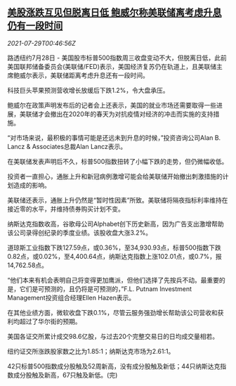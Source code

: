 <!--1627520462000-->
[美股涨跌互见但脱离日低 鲍威尔称美联储离考虑升息仍有一段时间](https://cn.reuters.com/article/usa-stock-0728-wedn-idCNKBS2EZ01N)
------

<div><i>2021-07-29T00:46:56Z</i></div><p>路透纽约7月28日 - 美国股市标普500指数周三收盘变动不大，但脱离日低，此前美国联邦储备委员会(美联储/FED)表示，美国经济复苏仍在轨道上，且美联储主席鲍威尔表示，美联储距离考虑升息还有一段时间。</p><p>科技巨头苹果预测营收增长放缓后下跌1.2%，令大盘承压。</p><p>鲍威尔在政策声明发布后的记者会上还表示，美国的就业市场还需要取得一些进展，美联储才会撤出在2020年的春天为对抗疫情对经济的冲击而实施的支持措施。</p><p>“对市场来说，最积极的事情可能是还远未到升息的时候，”投资咨询公司Alan B. Lancz &amp; Associates总裁Alan Lancz表示。</p><p>在美联储发表声明后不久，标普500指数扭转了小幅下跌的走势，但仍微幅收低。</p><p>投资者一直担心，通胀上升和新冠病例激增可能会给美联储开始撤出刺激措施的计划造成的影响。</p><p>美联储还表示，通胀上升仍然是“暂时性因素”所致。美联储将隔夜指标利率维持在接近零的水平，并维持债券购买计划不变。</p><p>纳斯达克指数收高，谷歌母公司Alphabet创下历史新高，因为广告支出激增帮助该公司录得创纪录的季度业绩。该股收盘大涨3.2%。</p><p>道琼斯工业指数下跌127.59点，或0.36%，至34,930.93点，标普500指数下跌0.82点，或0.02%，至4,400.64点，纳斯达克指数上涨102.01点，或0.7%，报14,762.58点。</p><p>“他们本来有机会表明自己将变得更加鹰派，但他们选择了先按兵不动。最重要的是，它们是可预测的，且仍将是可预测的，”F.L. Putnam Investment Management投资组合经理Ellen Hazen表示。</p><p>在其他业绩方面，微软收盘下跌0.1%，尽管云服务强劲增长帮助该公司营收和获利均超过了华尔街的预期。</p><p>美国各证交所累计成交98.6亿股，与过去20个完整交易日的日均成交量相若。</p><p>纽约证交所涨跌股家数之比为1.85:1；纳斯达克市场为2.61:1。</p><p>42只标普500指数成分股触及52周新高，没有成分股触及新低；44只纳斯达克指数成分股触及新高，67只触及新低。(完)</p>

